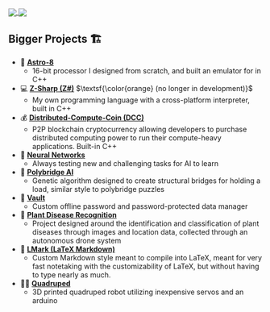 <a href="">
  <img align="center" src="https://github-readme-stats.vercel.app/api?username=sam-astro&theme=github_dark" />
</a>
<a href="">
  <img align="center" src="https://github-readme-stats.vercel.app/api/top-langs/?username=sam-astro&layout=compact&theme=github_dark" />
</a>

## Bigger Projects 🏗
* 💽 [**Astro-8**](https://github.com/sam-astro/Astro8-Computer)
  * 16-bit processor I designed from scratch, and built an emulator for in C++
* 💻 [**Z-Sharp (Z#)**](https://github.com/sam-astro/Z-Sharp) $\textsf{\color{orange} (no longer in development)}$
  * My own programming language with a cross-platform interpreter, built in C++
* 💰 [**Distributed-Compute-Coin (DCC)**](https://github.com/sam-astro/Distributed-Compute-Coin)
  * P2P blockchain cryptocurrency allowing developers to purchase distributed computing power to run their compute-heavy applications. Built-in C++
* 🧠 [**Neural Networks**](https://github.com/sam-astro/NN-2)
  * Always testing new and challenging tasks for AI to learn
* 🌉 [**Polybridge AI**](https://github.com/sam-astro/Genetic-Algorithm-Poly-Bridge)
  * Genetic algorithm designed to create structural bridges for holding a load, similar style to polybridge puzzles
* 🔐 [**Vault**](https://github.com/sam-astro/vault)
  * Custom offline password and password-protected data manager
* 🌱 [**Plant Disease Recognition**](https://github.com/sam-astro/plant-disease-recognition)
  * Project designed around the identification and classification of plant diseases through images and location data, collected through an autonomous drone system
* 📓 [**LMark (LaTeX Markdown)**](https://github.com/sam-astro/LatexMarkdown)
  * Custom Markdown style meant to compile into LaTeX, meant for very fast notetaking with the customizability of LaTeX, but without having to type nearly as much.
* 🐕‍🦺 [**Quadruped**](https://github.com/sam-astro/quadruped)
  * 3D printed quadruped robot utilizing inexpensive servos and an arduino
